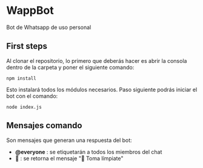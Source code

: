 # WappBot
Bot de Whatsapp de uso personal

## First steps
Al clonar el repositorio, lo primero que deberás hacer es abrir la consola dentro de la carpeta y poner el siguiente comando:
```
npm install
```
Esto instalará todos los módulos necesarios. Paso siguiente podrás iniciar el bot con el comando:
```
node index.js
```
## Mensajes comando
Son mensajes que generan una respuesta del bot:
- **@everyone** : se etiquetarán a todos los miembros del chat
- **💩** : se retorna el mensaje "🧻 Toma límpiate"
